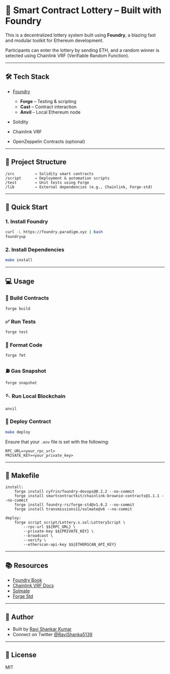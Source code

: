 # 🎰 Smart Contract Lottery – Built with Foundry

This is a decentralized lottery system built using **Foundry**, a blazing fast and modular toolkit for Ethereum development.

Participants can enter the lottery by sending ETH, and a random winner is selected using Chainlink VRF (Verifiable Random Function).

---

## 🛠 Tech Stack

* [Foundry](https://book.getfoundry.sh/)

  * **Forge** – Testing & scripting
  * **Cast** – Contract interaction
  * **Anvil** – Local Ethereum node
* Solidity
* Chainlink VRF
* OpenZeppelin Contracts (optional)

---

## 📂 Project Structure

```
/src         → Solidity smart contracts  
/script      → Deployment & automation scripts  
/test        → Unit tests using Forge  
/lib         → External dependencies (e.g., Chainlink, Forge-std)  
```

---

## 🚀 Quick Start

### 1. Install Foundry

```bash
curl -L https://foundry.paradigm.xyz | bash
foundryup
```

### 2. Install Dependencies

```bash
make install
```

---

## 💻 Usage

### 🧱 Build Contracts

```bash
forge build
```

### ✅ Run Tests

```bash
forge test
```

### 💅 Format Code

```bash
forge fmt
```

### ⛽ Gas Snapshot

```bash
forge snapshot
```

### 🪡 Run Local Blockchain

```bash
anvil
```

### 🚀 Deploy Contract

```bash
make deploy
```

Ensure that your `.env` file is set with the following:

```
RPC_URL=<your_rpc_url>
PRIVATE_KEY=<your_private_key>
```

---

## 📃 Makefile

```
install:
	forge install cyfrin/foundry-devops@0.2.2 --no-commit
	forge install smartcontractkit/chainlink-brownie-contracts@1.1.1 --no-commit
	forge install foundry-rs/forge-std@v1.8.2 --no-commit
	forge install transmissions11/solmate@v6 --no-commit

deploy:
	forge script script/Lottery.s.sol:LotteryScript \
		--rpc-url $${RPC_URL} \
		--private-key $${PRIVATE_KEY} \
		--broadcast \
		--verify \
		--etherscan-api-key $${ETHERSCAN_API_KEY}
```

---

## 📚 Resources

* [Foundry Book](https://book.getfoundry.sh/)
* [Chainlink VRF Docs](https://docs.chain.link/vrf/v2/introduction)
* [Solmate](https://github.com/transmissions11/solmate)
* [Forge Std](https://github.com/foundry-rs/forge-std)

---

## 🧠 Author

* Built by [Ravi Shankar Kumar](https://github.com/RaviShanka5139)
* Connect on Twitter [@RaviShanka5139](https://twitter.com/RaviShanka5139)

---

## 📄 License

MIT

